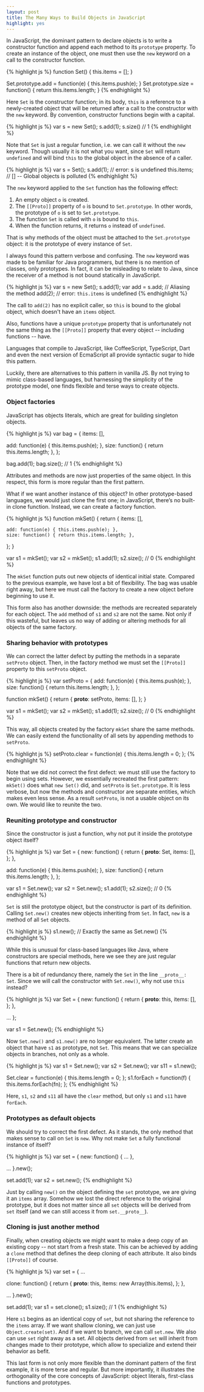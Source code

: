 ```yaml
---
layout: post
title: The Many Ways to Build Objects in JavaScript
highlight: yes
---
```


In JavaScript, the dominant pattern to declare objects is to write a
constructor function and append each method to its `prototype`
property.  To create an instance of the object, one must then use the
`new` keyword on a call to the constructor function.

{% highlight js %}
function Set() {
  this.items = [];
}

Set.prototype.add = function(e) { this.items.push(e); }
Set.prototype.size = function() { return this.items.length; }
{% endhighlight %}

Here `Set` is the constructor function; in its body, `this` is a
reference to a newly-created object that will be returned after a call
to the constructor with the `new` keyword.  By convention, constructor
functions begin with a capital.

{% highlight js %}
var s = new Set();
s.add(1);
s.size() // 1
{% endhighlight %}

Note that `Set` is just a regular function, i.e. we can call it
without the `new` keyword.  Though usually it is not what you want,
since `Set` will return `undefined` and will bind `this` to the global
object in the absence of a caller.

{% highlight js %}
var s = Set();
s.add(1); // error: s is undefined
this.items; // [] -- Global objects is polluted
{% endhighlight %}

The `new` keyword applied to the `Set` function has the following
effect:

1. An empty object `o` is created.
2. The `[[Proto]]` property of `o` is bound to `Set.prototype`.  In
   other words, the prototype of `o` is set to `Set.prototype`.
3. The function `Set` is called with `o` is bound to `this`.
4. When the function returns, it returns `o` instead of `undefined`.

That is why methods of the object must be attached to the
`Set.prototype` object: it is the prototype of every instance of
`Set`.

I always found this pattern verbose and confusing.  The `new` keyword
was made to be familiar for Java programmers, but there is no mention
of classes, only prototypes.  In fact, it can be misleading to relate
to Java, since the receiver of a method is not bound statically in
JavaScript.

{% highlight js %}
var s = new Set();
s.add(1);
var add = s.add;    // Aliasing the method
add(2);             // error: `this.items` is undefined
{% endhighlight %}

The call to `add(2)` has no explicit caller, so `this` is bound to the
global object, which doesn't have an `items` object.

Also, functions have a unique `prototype` property that is
unfortunately not the same thing as the `[[Proto]]` property that
every object -- including functions -- have.

Languages that compile to JavaScript, like CoffeeScript, TypeScript,
Dart and even the next version of EcmaScript all provide syntactic
sugar to hide this pattern.

Luckily, there are alternatives to this pattern in vanilla JS.  By not
trying to mimic class-based languages, but harnessing the simplicity
of the prototype model, one finds flexible and terse ways to create
objects.

### Object factories

JavaScript has objects literals, which are great for building
singleton objects.

{% highlight js %}
var bag = {
  items: [],

  add: function(e) { this.items.push(e); },
  size: function() { return this.items.length; },
};

bag.add(1);
bag.size(); // 1
{% endhighlight %}

Attributes and methods are now just properties of the same object.
In this respect, this form is more regular than the first pattern.

What if we want another instance of this object?  In other
prototype-based languages, we would just clone the first one; in
JavaScript, there’s no built-in clone function.  Instead, we can
create a factory function.

{% highlight js %}
function mkSet() {
  return {
    items: [],

    add: function(e) { this.items.push(e); },
    size: function() { return this.items.length; },
  };
}

var s1 = mkSet();
var s2 = mkSet();
s1.add(1);
s2.size(); // 0
{% endhighlight %}

The `mkSet` function puts out new objects of identical initial state.
Compared to the previous example, we have lost a bit of flexibility.
The bag was usable right away, but here we must call the factory to
create a new object before beginning to use it.

This form also has another downside: the methods are recreated
separately for each object.  The `add` method of `s1` and `s2` are not
the same.  Not only if this wasteful, but leaves us no way of adding
or altering methods for all objects of the same factory.

### Sharing behavior with prototypes

We can correct the latter defect by putting the methods in a separate
`setProto` object.  Then, in the factory method we must set the
`[[Proto]]` property to this `setProto` object.

{% highlight js %}
var setProto = {
  add: function(e) { this.items.push(e); },
  size: function() { return this.items.length; },
};

function mkSet() {
  return {
    __proto__: setProto,
    items: [],
  };
}

var s1 = mkSet();
var s2 = mkSet();
s1.add(1);
s2.size(); // 0
{% endhighlight %}

This way, all objects created by the factory `mkSet` share the same
methods.  We can easily extend the functionality of all sets by
appending methods to `setProto`.

{% highlight js %}
setProto.clear = function(e) { this.items.length = 0; };
{% endhighlight %}

Note that we did not correct the first defect: we must still use the
factory to begin using sets.  However, we essentially recreated the
first pattern: `mkSet()` does what `new Set()` did, and `setProto` is
`Set.prototype`.  It is less verbose, but now the methods and
constructor are separate entities, which makes even less sense.  As a
result `setProto`, is not a usable object on its own.  We would like
to reunite the two.

### Reuniting prototype and constructor

Since the constructor is just a function, why not put it inside the
prototype object itself?

{% highlight js %}
var Set = {
  new: function() {
    return {
      __proto__: Set,
      items: [],
    };
  },

  add: function(e) { this.items.push(e); },
  size: function() { return this.items.length; },
};

var s1 = Set.new();
var s2 = Set.new();
s1.add(1);
s2.size(); // 0
{% endhighlight %}

`Set` is still the prototype object, but the constructor is part of
its definition.  Calling `Set.new()` creates new objects inheriting
from `Set`.  In fact, `new` is a method of all `Set` objects.

{% highlight js %}
s1.new(); // Exactly the same as Set.new()
{% endhighlight %}

While this is unusual for class-based languages like Java, where
constructors are special methods, here we see they are just regular
functions that return new objects.

There is a bit of redundancy there, namely the `Set` in the line
`__proto__: Set`.  Since we will call the constructor with
`Set.new()`, why not use `this` instead?

{% highlight js %}
var Set = {
  new: function() {
    return {
      __proto__: this,
      items: [],
    };
  },

  ...
};

var s1 = Set.new();
{% endhighlight %}

Now `Set.new()` and `s1.new()` are no longer equivalent.  The latter
create an object that have `s1` as prototype, not `Set`.  This means
that we can specialize objects in branches, not only as a whole.

{% highlight js %}
var s1 = Set.new();
var s2 = Set.new();
var s11 = s1.new();

Set.clear = function(e) { this.items.length = 0; };
s1.forEach = function(f) { this.items.forEach(fn); };
{% endhighlight %}

Here, `s1`, `s2` and `s11` all have the `clear` method, but only `s1`
and `s11` have `forEach`.

### Prototypes as default objects

We should try to correct the first defect.  As it stands, the only
method that makes sense to call on `Set` is `new`.  Why not make `Set`
a fully functional instance of itself?

{% highlight js %}
var set = {
  new: function() {
    ...
  },

  ...
}.new();

set.add(1);
var s2 = set.new();
{% endhighlight %}

Just by calling `new()` on the object defining the `set` prototype, we
are giving it an `items` array.  Somehow we lost the direct reference
to the original prototype, but it does not matter since all `set`
objects will be derived from `set` itself (and we can still access it
from `set.__proto__`).

### Cloning is just another method

Finally, when creating objects we might want to make a deep copy of
an existing copy -- not start from a fresh state.  This can be
achieved by adding a `clone` method that defines the deep cloning of
each attribute.  It also binds `[[Proto]]` of course.

{% highlight js %}
var set = {
  ...

  clone: function() {
    return {
      __proto__: this,
      items: new Array(this.items),
    };
  },

  ...
}.new();

set.add(1);
var s1 = set.clone();
s1.size(); // 1
{% endhighlight %}

Here `s1` begins as an identical copy of `set`, but not sharing the
reference to the `items` array.  If we want shallow cloning, we can
just use `Object.create(set)`.  And if we want to branch, we can call
`set.new`.  We also can use `set` right away as a set.  All objects
derived from `set` will inherit from changes made to their prototype,
which allow to specialize and extend their behavior as befit.

This last form is not only more flexible than the dominant pattern of
the first example, it is more terse and regular.  But more
importantly, it illustrates the orthogonality of the core concepts of
JavaScript: object literals, first-class functions and prototypes.
